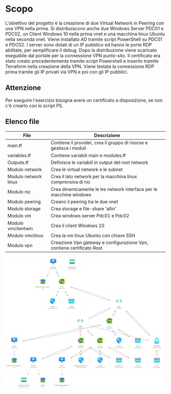 # Scopo

L'obiettivo del progetto è la creazione di due Virtual Network in Peering con una VPN nella prima.
Si distribuiscono anche due Windows Server PDC01 e PDC02, un Client Windows 10 nella prima vnet e una macchina linux Ubuntu nella seconda vnet.
Viene installato AD tramite script PowerShell su PDC01 e PDC02.
I server sono dotati di un IP pubblico ed hanno le porte RDP abilitate, per semplificare il debug.
Dopo la distribuzione viene scaricato eseguibile dal portale per la connessione VPN punto-sito.
Il certificato era stato creato precedentemente tramite script Powershell e inserito tramite Terraform nella creazione della VPN.
Viene testata la connessione RDP prima tramite gli IP privati via VPN e poi con gli IP pubblici.

## Attenzione

Per eseguire l'esercizio bisogna avere un certificato a disposizione, se non c'è crearlo con lo script PS.

## Elenco file

| File                 | Descrizione                                                           |
| -------------------- | --------------------------------------------------------------------- |
| main.tf              | Contiene il provider, crea il gruppo di risorse e gestisce i moduli   |
| variables.tf         | Contiene variabili main e modules.tf                                  |
| Outputs.tf           | Definisce le variabili in output del root network                     |
| Modulo network       | Crea le virtual network e le subnet                                   |
| Modulo network linux | Crea il lato network per la macchina linux comprensiva di nic         |
| Modulo nic           | Crea dinamicamente le tre network interface per le macchine windows   |
| Modulo peering       | Creano il peering tra le due vnet                                     |
| Modulo storage       | Crea storage e file-share 'allin'                                     |
| Modulo vm            | Crea windows server Pdc01 e Pdc02                                     |
| Modulo vmclientwin   | Crea il client Windows 10                                             |
| Modulo vmclinux      | Crea la vm linux Ubuntu con chiave SSH                                |
| Modulo vpn           | Creazione Vpn gateway e configurazione Vpn, contiene certificato Root |

![Img](./sa-vpnpeeringM2-rg.jpg)

